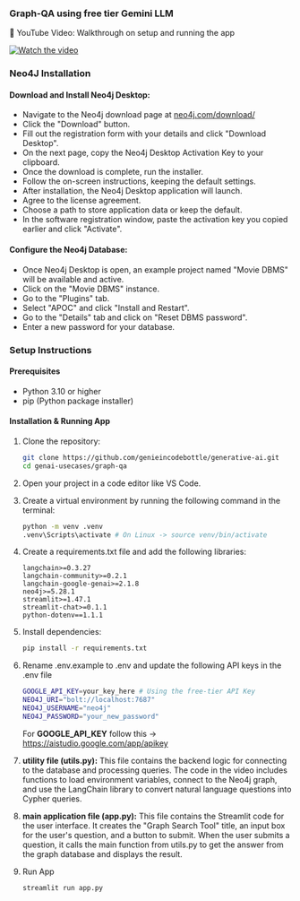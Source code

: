### Graph-QA using free tier Gemini LLM

🎥 YouTube Video:  Walkthrough on setup and running the app

[![Watch the video](https://img.youtube.com/vi/PJTxPW5He7w/0.jpg)](https://www.youtube.com/watch?v=PJTxPW5He7w)

### Neo4J Installation

#### Download and Install Neo4j Desktop:
- Navigate to the Neo4j download page at [neo4j.com/download/](https://neo4j.com/download/)
- Click the "Download" button.
- Fill out the registration form with your details and click "Download Desktop".
- On the next page, copy the Neo4j Desktop Activation Key to your clipboard.
- Once the download is complete, run the installer.
- Follow the on-screen instructions, keeping the default settings.
- After installation, the Neo4j Desktop application will launch.
- Agree to the license agreement.
- Choose a path to store application data or keep the default.
- In the software registration window, paste the activation key you copied earlier and click "Activate".

#### Configure the Neo4j Database:
- Once Neo4j Desktop is open, an example project named "Movie DBMS" will be available and active.
- Click on the "Movie DBMS" instance.
- Go to the "Plugins" tab.
- Select "APOC" and click "Install and Restart".
- Go to the "Details" tab and click on "Reset DBMS password".
- Enter a new password for your database.

### Setup Instructions

#### Prerequisites
   - Python 3.10 or higher
   - pip (Python package installer)

#### Installation & Running App
   1. Clone the repository:
      ```bash
      git clone https://github.com/genieincodebottle/generative-ai.git
      cd genai-usecases/graph-qa
      ```
   2. Open your project in a code editor like VS Code.
   3. Create a virtual environment by running the following command in the terminal:
      ```bash
      python -m venv .venv
      .venv\Scripts\activate # On Linux -> source venv/bin/activate
      ```
   4. Create a requirements.txt file and add the following libraries:
      ```
      langchain>=0.3.27
      langchain-community>=0.2.1
      langchain-google-genai>=2.1.8
      neo4j>=5.28.1
      streamlit>=1.47.1
      streamlit-chat>=0.1.1
      python-dotenv==1.1.1
      ```
   5. Install dependencies:
      ```bash
      pip install -r requirements.txt
      ```
   6. Rename .env.example to .env and update the following API keys in the .env file
      ```bash
      GOOGLE_API_KEY=your_key_here # Using the free-tier API Key
      NEO4J_URI="bolt://localhost:7687"
      NEO4J_USERNAME="neo4j"
      NEO4J_PASSWORD="your_new_password"
      ```
      For **GOOGLE_API_KEY** follow this -> https://aistudio.google.com/app/apikey
   7. **utility file (utils.py):** This file contains the backend logic for connecting to the database and processing queries. The code in the video includes functions to load environment variables, connect to the Neo4j graph, and use the LangChain library to convert natural language questions into Cypher queries.
   8. **main application file (app.py):** This file contains the Streamlit code for the user interface. It creates the "Graph Search Tool" title, an input box for the user's question, and a button to submit. When the user submits a question, it calls the main function from utils.py to get the answer from the graph database and displays the result.
   9. Run App
   
      `streamlit run app.py`